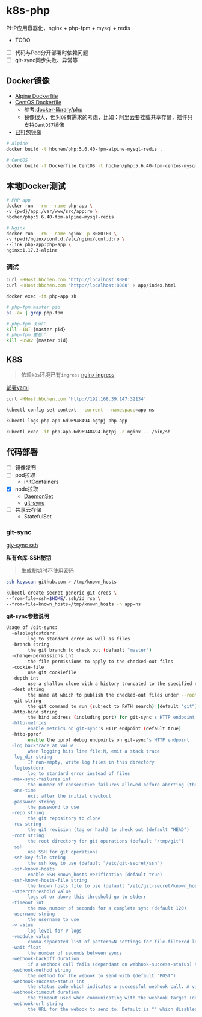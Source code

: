 # k8s-php
PHP应用容器化，nginx + php-fpm + mysql + redis

- TODO
 - [ ] 代码与Pod分开部署时依赖问题
 - [ ] git-sync同步失败、异常等

## Docker镜像

- [Alpine Dockerfile](/Dockerfile)
- [CentOS Dockerfile](/Dockerfile.CentOS)
    - 参考:[docker-library/php](https://github.com/docker-library/php)
    - 镜像很大，但对`OS`有需求的考虑，比如：阿里云要挂载共享存储，插件只支持`CentOS7`镜像
- [已打包镜像](https://hub.docker.com/r/hbchen/php)

```bash
# Alpine
docker build -t hbchen/php:5.6.40-fpm-alpine-mysql-redis .

# CentOS
docker build -f Dockerfile.CentOS -t hbchen/php:5.6.40-fpm-centos-mysql-redis .
```

## 本地Docker测试

```bash
# PHP app
docker run --rm --name php-app \
-v {pwd}/app:/var/www/src/app:ro \
hbchen/php:5.6.40-fpm-alpine-mysql-redis

# Nginx
docker run --rm --name nginx -p 8080:80 \
-v {pwd}/nginx/conf.d:/etc/nginx/conf.d:ro \
--link php-app:php-app \
nginx:1.17.3-alpine
```

### 调试
```bash
curl -HHost:hbchen.com 'http://localhost:8080'
curl -HHost:hbchen.com 'http://localhost:8080' > app/index.html

docker exec -it php-app sh

# php-fpm master pid
ps -ax | grep php-fpm

# php-fpm 关闭：
kill -INT {master pid}
# php-fpm 重启：
kill -USR2 {master pid}
```

## K8S

> 依赖`k8s`环境已有`ingress` [nginx ingress](https://github.com/nginxinc/kubernetes-ingress)

[部署yaml](/k8s)

```bash
curl -HHost:hbchen.com 'http://192.168.39.147:32134'

kubectl config set-context --current --namespace=app-ns

kubectl logs php-app-6d96948494-bgtpj php-app

kubectl exec -it php-app-6d96948494-bgtpj -c nginx -- /bin/sh
```

## 代码部署
 
- [ ] 镜像发布
- [ ] pod拉取
    - initContainers
- [x] node拉取
    - [DaemonSet](/k8s/git-sync-daemonset.yaml)
    - [git-sync](#git-sync)
- [ ] 共享云存储
    - StatefulSet

### git-sync

[giy-sync ssh](https://github.com/kubernetes/git-sync/blob/master/docs/ssh.md)

**私有仓库-SSH秘钥**
> 生成秘钥时不使用密码
```bash
ssh-keyscan github.com > /tmp/known_hosts

kubectl create secret generic git-creds \
--from-file=ssh=$HOME/.ssh/id_rsa \
--from-file=known_hosts=/tmp/known_hosts -n app-ns
```

**git-sync参数说明**
```bash
Usage of /git-sync:
  -alsologtostderr
    	log to standard error as well as files
  -branch string
    	the git branch to check out (default "master")
  -change-permissions int
    	the file permissions to apply to the checked-out files
  -cookie-file
    	use git cookiefile
  -depth int
    	use a shallow clone with a history truncated to the specified number of commits
  -dest string
    	the name at which to publish the checked-out files under --root (defaults to leaf dir of --repo)
  -git string
    	the git command to run (subject to PATH search) (default "git")
  -http-bind string
    	the bind address (including port) for git-sync's HTTP endpoint
  -http-metrics
    	enable metrics on git-sync's HTTP endpoint (default true)
  -http-pprof
    	enable the pprof debug endpoints on git-sync's HTTP endpoint
  -log_backtrace_at value
    	when logging hits line file:N, emit a stack trace
  -log_dir string
    	If non-empty, write log files in this directory
  -logtostderr
    	log to standard error instead of files
  -max-sync-failures int
    	the number of consecutive failures allowed before aborting (the first pull must succeed, -1 disables aborting for any number of failures after the initial sync)
  -one-time
    	exit after the initial checkout
  -password string
    	the password to use
  -repo string
    	the git repository to clone
  -rev string
    	the git revision (tag or hash) to check out (default "HEAD")
  -root string
    	the root directory for git operations (default "/tmp/git")
  -ssh
    	use SSH for git operations
  -ssh-key-file string
    	the ssh key to use (default "/etc/git-secret/ssh")
  -ssh-known-hosts
    	enable SSH known_hosts verification (default true)
  -ssh-known-hosts-file string
    	the known hosts file to use (default "/etc/git-secret/known_hosts")
  -stderrthreshold value
    	logs at or above this threshold go to stderr
  -timeout int
    	the max number of seconds for a complete sync (default 120)
  -username string
    	the username to use
  -v value
    	log level for V logs
  -vmodule value
    	comma-separated list of pattern=N settings for file-filtered logging
  -wait float
    	the number of seconds between syncs
  -webhook-backoff duration
    	if a webhook call fails (dependant on webhook-success-status) this defines how much time to wait before retrying the call (default 3s)
  -webhook-method string
    	the method for the webook to send with (default "POST")
  -webhook-success-status int
    	the status code which indicates a successful webhook call. A value of -1 disables success checks to make webhooks fire-and-forget (default 200)
  -webhook-timeout duration
    	the timeout used when communicating with the webhook target (default 1s)
  -webhook-url string
    	the URL for the webook to send to. Default is "" which disables the webook.
```